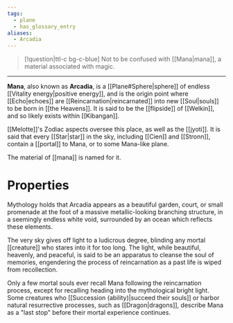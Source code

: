 ```yaml
---
tags:
  - plane
  - has_glossary_entry
aliases:
  - Arcadia
---
```

>[!question|ttl-c bg-c-blue] Not to be confused with [[Mana|mana]], a material associated with magic.
---

**Mana**, also known as **Arcadia**, is a [[Plane#Sphere|sphere]] of endless [[Vitality energy|positive energy]], and is the origin point where [[Echo|echoes]] are [[Reincarnation|reincarnated]] into new [[Soul|souls]] to be born in [[the Heavens]]. It is said to be the [[flipside]] of [[Welkin]], and so likely exists within [[Kibangan]].

[[Melotte]]'s Zodiac aspects oversee this place, as well as the [[jyoti]]. It is said that every [[Star|star]] in the sky, including [[Cien]] and [[Stronn]], contain a [[portal]] to Mana, or to some Mana-like plane.

The material of [[mana]] is named for it.

# Properties

Mythology holds that Arcadia appears as a beautiful garden, court, or small promenade at the foot of a massive metallic-looking branching structure, in a seemingly endless white void, surrounded by an ocean which reflects these elements. 

The very sky gives off light to a ludicrous degree, blinding any mortal [[creature]] who stares into it for too long. The light, while beautiful, heavenly, and peaceful, is said to be an apparatus to cleanse the soul of memories, engendering the process of reincarnation as a past life is wiped from recollection. 

Only a few mortal souls ever recall Mana following the reincarnation process, except for recalling heading into the mythological bright light. Some creatures who [[Succession (ability)|succeed their souls]] or harbor natural resurrective processes, such as [[Dragon|dragons]], describe Mana as a "last stop" before their mortal experience continues.


